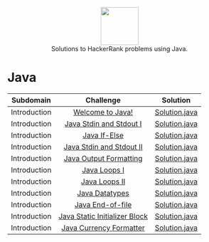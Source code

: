 <p align="center">
    <a href="https://www.hackerrank.com/">
        <img height=85 src="https://d3keuzeb2crhkn.cloudfront.net/hackerrank/assets/styleguide/logo_wordmark-f5c5eb61ab0a154c3ed9eda24d0b9e31.svg">
    </a>
    <br>Solutions to HackerRank problems using Java.
</p>



# Java

|          Subdomain          |                                                          Challenge                                                         |     Solution     |
|:---------------------------:|:--------------------------------------------------------------------------------------------------------------------------:|:----------------:|
|         Introduction        | [Welcome to Java!](https://www.hackerrank.com/challenges/welcome-to-java/problem) | [Solution.java](https://github.com/nplasencia/Hackerrank_solutions/tree/master/Java/Introduction/Welcome%20to%20Java!/Solution.java)|
|         Introduction        | [Java Stdin and Stdout I](https://www.hackerrank.com/challenges/java-stdin-and-stdout-1/problem) | [Solution.java](https://github.com/nplasencia/Hackerrank_solutions/tree/master/Java/Introduction/Java%20Stdin%20and%20Stdout%20I%0A%0A/Solution.java)|
|         Introduction        | [Java If-Else](https://www.hackerrank.com/challenges/java-if-else/problem) | [Solution.java](https://github.com/nplasencia/Hackerrank_solutions/tree/master/Java/Introduction/Java%20If-Else/Solution.java)|
|         Introduction        | [Java Stdin and Stdout II](https://www.hackerrank.com/challenges/java-stdin-stdout/problem) | [Solution.java](https://github.com/nplasencia/Hackerrank_solutions/tree/master/Java/Introduction/Java%20Stdin%20and%20Stdout%20I%0A%0A/Solution.java)|
|         Introduction        | [Java Output Formatting](https://www.hackerrank.com/challenges/java-output-formatting/problem) | [Solution.java](https://github.com/nplasencia/Hackerrank_solutions/tree/master/Java/Introduction/Java%20Output%20Formatting/Solution.java)|
|         Introduction        | [Java Loops I](https://www.hackerrank.com/challenges/java-loops-i/problem) | [Solution.java](https://github.com/nplasencia/Hackerrank_solutions/tree/master/Java/Introduction/Java%20Loops%20I/Solution.java)|
|         Introduction        | [Java Loops II](https://www.hackerrank.com/challenges/java-loops/problem) | [Solution.java](https://github.com/nplasencia/Hackerrank_solutions/tree/master/Java/Introduction/Java%20Loops%20II/Solution.java)|
|         Introduction        | [Java Datatypes](https://www.hackerrank.com/challenges/java-datatypes/problem) | [Solution.java](https://github.com/nplasencia/Hackerrank_solutions/tree/master/Java/Introduction/Java%20Datatypes/Solution.java)|
|         Introduction        | [Java End-of-file](https://www.hackerrank.com/challenges/java-end-of-file/problem) | [Solution.java](https://github.com/nplasencia/Hackerrank_solutions/tree/master/Java/Introduction/Java%20End-of-file/Solution.java)|
|         Introduction        | [Java Static Initializer Block](https://www.hackerrank.com/challenges/java-static-initializer-block/problem) | [Solution.java](https://github.com/nplasencia/Hackerrank_solutions/tree/master/Java/Introduction/Java%20Static%20Initializer%20Block/Solution.java)|
|         Introduction        | [Java Currency Formatter](https://www.hackerrank.com/challenges/java-currency-formatter/problem) | [Solution.java](https://github.com/nplasencia/Hackerrank_solutions/blob/master/Java/Introduction/Java%20Currency%20Formatter/Solution.java)|
